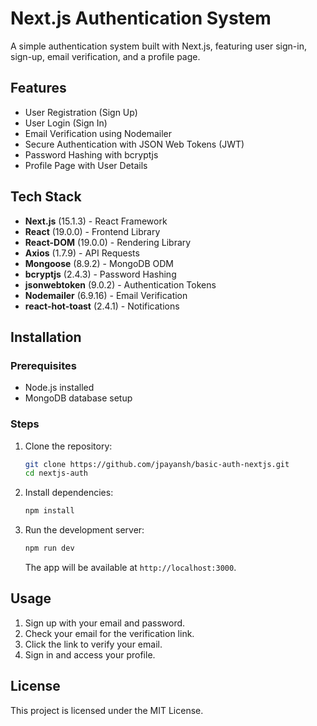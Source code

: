 # Next.js Authentication System

A simple authentication system built with Next.js, featuring user sign-in, sign-up, email verification, and a profile page.

## Features
- User Registration (Sign Up)
- User Login (Sign In)
- Email Verification using Nodemailer
- Secure Authentication with JSON Web Tokens (JWT)
- Password Hashing with bcryptjs
- Profile Page with User Details

## Tech Stack
- **Next.js** (15.1.3) - React Framework
- **React** (19.0.0) - Frontend Library
- **React-DOM** (19.0.0) - Rendering Library
- **Axios** (1.7.9) - API Requests
- **Mongoose** (8.9.2) - MongoDB ODM
- **bcryptjs** (2.4.3) - Password Hashing
- **jsonwebtoken** (9.0.2) - Authentication Tokens
- **Nodemailer** (6.9.16) - Email Verification
- **react-hot-toast** (2.4.1) - Notifications

## Installation

### Prerequisites
- Node.js installed
- MongoDB database setup

### Steps
1. Clone the repository:
   ```sh
   git clone https://github.com/jpayansh/basic-auth-nextjs.git
   cd nextjs-auth
   ```

2. Install dependencies:
   ```sh
   npm install
   ```

3. Run the development server:
   ```sh
   npm run dev
   ```
   The app will be available at `http://localhost:3000`.

## Usage
1. Sign up with your email and password.
2. Check your email for the verification link.
3. Click the link to verify your email.
4. Sign in and access your profile.

## License
This project is licensed under the MIT License.

